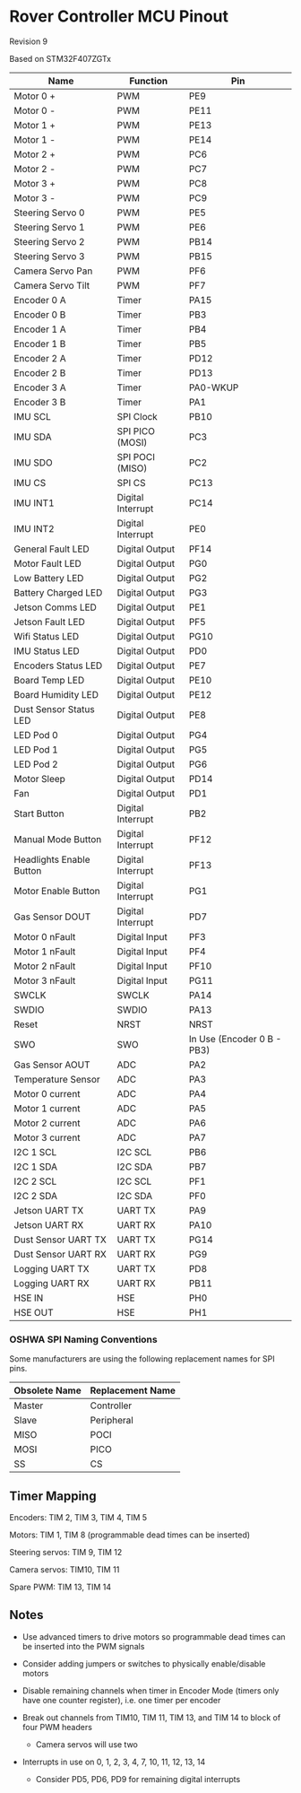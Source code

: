 # Rover Controller MCU Pinout

Revision 9

Based on STM32F407ZGTx

| Name                     | Function          | Pin                        |
| ------------------------ | ----------------- | -------------------------- |
| Motor 0 +                | PWM               | PE9                        |
| Motor 0 -                | PWM               | PE11                       |
| Motor 1 +                | PWM               | PE13                       |
| Motor 1 -                | PWM               | PE14                       |
| Motor 2 +                | PWM               | PC6                        |
| Motor 2 -                | PWM               | PC7                        |
| Motor 3 +                | PWM               | PC8                        |
| Motor 3 -                | PWM               | PC9                        |
| Steering Servo 0         | PWM               | PE5                        |
| Steering Servo 1         | PWM               | PE6                        |
| Steering Servo 2         | PWM               | PB14                       |
| Steering Servo 3         | PWM               | PB15                       |
| Camera Servo Pan         | PWM               | PF6                        |
| Camera Servo Tilt        | PWM               | PF7                        |
| Encoder 0 A              | Timer             | PA15                       |
| Encoder 0 B              | Timer             | PB3                        |
| Encoder 1 A              | Timer             | PB4                        |
| Encoder 1 B              | Timer             | PB5                        |
| Encoder 2 A              | Timer             | PD12                       |
| Encoder 2 B              | Timer             | PD13                       |
| Encoder 3 A              | Timer             | PA0-WKUP                   |
| Encoder 3 B              | Timer             | PA1                        |
| IMU SCL                  | SPI Clock         | PB10                       |
| IMU SDA                  | SPI PICO (MOSI)   | PC3                        |
| IMU SDO                  | SPI POCI (MISO)   | PC2                        |
| IMU CS                   | SPI CS            | PC13                       |
| IMU INT1                 | Digital Interrupt | PC14                       |
| IMU INT2                 | Digital Interrupt | PE0                        |
| General Fault LED        | Digital Output    | PF14                       |
| Motor Fault LED          | Digital Output    | PG0                        |
| Low Battery LED          | Digital Output    | PG2                        |
| Battery Charged LED      | Digital Output    | PG3                        |
| Jetson Comms LED         | Digital Output    | PE1                        |
| Jetson Fault LED         | Digital Output    | PF5                        |
| Wifi Status LED          | Digital Output    | PG10                       |
| IMU Status LED           | Digital Output    | PD0                        |
| Encoders Status LED      | Digital Output    | PE7                        |
| Board Temp LED           | Digital Output    | PE10                       |
| Board Humidity LED       | Digital Output    | PE12                       |
| Dust Sensor Status LED   | Digital Output    | PE8                        |
| LED Pod 0                | Digital Output    | PG4                        |
| LED Pod 1                | Digital Output    | PG5                        |
| LED Pod 2                | Digital Output    | PG6                        |
| Motor Sleep              | Digital Output    | PD14                       |
| Fan                      | Digital Output    | PD1                        |
| Start Button             | Digital Interrupt | PB2                        |
| Manual Mode Button       | Digital Interrupt | PF12                       |
| Headlights Enable Button | Digital Interrupt | PF13                       |
| Motor Enable Button      | Digital Interrupt | PG1                        |
| Gas Sensor DOUT          | Digital Interrupt | PD7                        |
| Motor 0 nFault           | Digital Input     | PF3                        |
| Motor 1 nFault           | Digital Input     | PF4                        |
| Motor 2 nFault           | Digital Input     | PF10                       |
| Motor 3 nFault           | Digital Input     | PG11                       |
| SWCLK                    | SWCLK             | PA14                       |
| SWDIO                    | SWDIO             | PA13                       |
| Reset                    | NRST              | NRST                       |
| SWO                      | SWO               | In Use (Encoder 0 B - PB3) |
| Gas Sensor AOUT          | ADC               | PA2                        |
| Temperature Sensor       | ADC               | PA3                        |
| Motor 0 current          | ADC               | PA4                        |
| Motor 1 current          | ADC               | PA5                        |
| Motor 2 current          | ADC               | PA6                        |
| Motor 3 current          | ADC               | PA7                        |
| I2C 1 SCL                | I2C SCL           | PB6                        |
| I2C 1 SDA                | I2C SDA           | PB7                        |
| I2C 2 SCL                | I2C SCL           | PF1                        |
| I2C 2 SDA                | I2C SDA           | PF0                        |
| Jetson UART TX           | UART TX           | PA9                        |
| Jetson UART RX           | UART RX           | PA10                       |
| Dust Sensor UART TX      | UART TX           | PG14                       |
| Dust Sensor UART RX      | UART RX           | PG9                        |
| Logging UART TX          | UART TX           | PD8                        |
| Logging UART RX          | UART RX           | PB11                       |
| HSE IN                   | HSE               | PH0                        |
| HSE OUT                  | HSE               | PH1                        |

### OSHWA SPI Naming Conventions

Some manufacturers are using the following replacement names for SPI pins.

| Obsolete Name | Replacement Name |
| ------------- | ---------------- |
| Master        | Controller       |
| Slave         | Peripheral       |
| MISO          | POCI             |
| MOSI          | PICO             |
| SS            | CS               |

## Timer Mapping

Encoders: TIM 2, TIM 3, TIM 4, TIM 5

Motors: TIM 1, TIM 8 (programmable dead times can be inserted)

Steering servos: TIM 9, TIM 12

Camera servos: TIM10, TIM 11

Spare PWM: TIM 13, TIM 14

## Notes

- Use advanced timers to drive motors so programmable dead times can be inserted into the PWM signals

- Consider adding jumpers or switches to physically enable/disable motors

- Disable remaining channels when timer in Encoder Mode (timers only have one counter register), i.e. one timer per encoder

- Break out channels from TIM10, TIM 11, TIM 13, and TIM 14 to block of four PWM headers
  
  - Camera servos will use two

- Interrupts in use on 0, 1, 2, 3, 4, 7, 10, 11, 12, 13, 14
  
  - Consider PD5, PD6, PD9 for remaining digital interrupts
